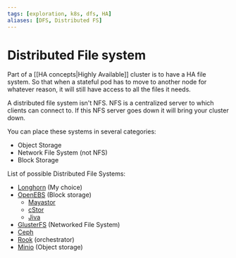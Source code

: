 ```yaml
---
tags: [exploration, k8s, dfs, HA]
aliases: [DFS, Distributed FS]
---
```

# Distributed File system 
Part of a [[HA concepts|Highly Available]] cluster is to have a HA file system. So that when a stateful pod has to move to another node for whatever reason, it will still have access to all the files it needs.

A distributed file system isn't NFS. NFS is a centralized server to which clients can connect to. If this NFS server goes down it will bring your cluster down.

You can place these systems in several categories:
 - Object Storage
 - Network File System (not NFS)
 - Block Storage

List of possible Distributed File Systems:
 - [Longhorn](https://longhorn.io/) (My choice)
 - [OpenEBS](https://openebs.io/) (Block storage)
	 - [Mayastor](https://mayastor.gitbook.io/introduction/)
	 - [cStor](https://github.com/openebs/cstor-operators/blob/develop/docs/quick.md)
	 - [Jiva](https://github.com/openebs/jiva-operator)
 - [GlusterFS](https://www.gluster.org/) (Networked File System)
 - [Ceph](https://ceph.io/en/)
 - [Rook](https://rook.io/) (orchestrator)
 - [Minio](https://min.io/) (Object storage)